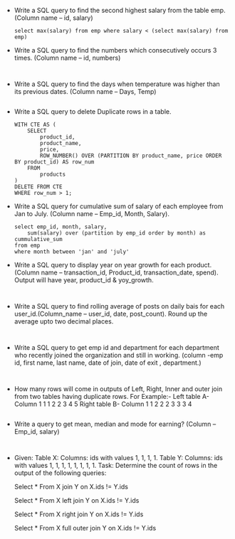 - Write a SQL query to find the second highest salary from the table emp. (Column name – id, salary)
    ```
    select max(salary) from emp where salary < (select max(salary) from emp)
    ```
- Write a SQL query to find the numbers which consecutively occurs 3 times. (Column name – id, numbers)
   ```
    
    ```
- Write a SQL query to find the days when temperature was higher than its previous dates. (Column name – Days, Temp)
    ```
    
    ```
- Write a SQL query to delete Duplicate rows in a table.
    ```
    WITH CTE AS (
        SELECT 
            product_id,
            product_name,
            price,
            ROW_NUMBER() OVER (PARTITION BY product_name, price ORDER BY product_id) AS row_num
        FROM 
            products
    )
    DELETE FROM CTE
    WHERE row_num > 1;
    ```
- Write a SQL query for cumulative sum of salary of each employee from Jan to July. (Column name – Emp_id, Month, Salary).
    ```
    select emp_id, month, salary, 
    	sum(salary) over (partition by emp_id order by month) as cummulative_sum
    from emp 
    where month between 'jan' and 'july'
    ```
- Write a SQL query to display year on year growth for each product. (Column name – transaction_id, Product_id, transaction_date, spend). Output will have year, product_id & yoy_growth.
 ```
    
 ```
- Write a SQL query to find rolling average of posts on daily bais for each user_id.(Column_name – user_id, date, post_count). Round up the average upto two decimal places.
 ```
    
```
- Write a SQL query to get emp id and department for each department who recently joined the organization and still in working. (column -emp id, first name, last name, date of join, date of exit , department.)
 ```
    
 ```
- How many rows will come in outputs of Left, Right, Inner and outer join from two tables having duplicate rows.
    For Example:-
    Left table A-
    Column
    1
    1
    1
    2
    2
    3
    4
    5
    Right table B-
    Column
    1
    1
    2
    2
    2
    3
    3
    3
    4
    ```
    
    ```
- Write a query to get mean, median and mode for earning? (Column – Emp_id, salary)
 ```
    
 ```
- Given: Table X: Columns: ids with values 1, 1, 1, 1. Table Y: Columns: ids with values 1, 1, 1, 1, 1, 1, 1, 1. Task: Determine the count of rows in the output of the following queries:
    
    Select * From X join Y on X.ids != Y.ids
    
    Select * From X left join Y on X.ids != Y.ids
    
    Select * From X right join Y on X.ids != Y.ids
    
    Select * From X full outer join Y on X.ids != Y.ids
